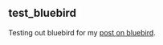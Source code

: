 ## test_bluebird

Testing out bluebird for my [post on bluebird](https://dustinpfister.github.io/2017/12/02/nodejs-bluebird/).